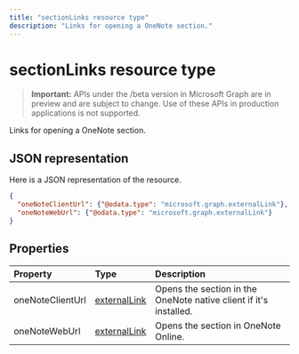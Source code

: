 ---title: "sectionLinks resource type"description: "Links for opening a OneNote section."---# sectionLinks resource type

> **Important:** APIs under the /beta version in Microsoft Graph are in preview and are subject to change. Use of these APIs in production applications is not supported.

Links for opening a OneNote section.

## JSON representation

Here is a JSON representation of the resource.

<!-- {
  "blockType": "resource",
  "optionalProperties": [

  ],
  "@odata.type": "microsoft.graph.sectionLinks"
}-->

```json
{
  "oneNoteClientUrl": {"@odata.type": "microsoft.graph.externalLink"},
  "oneNoteWebUrl": {"@odata.type": "microsoft.graph.externalLink"}
}

```
## Properties
| Property	   | Type	|Description|
|:---------------|:--------|:----------|
|oneNoteClientUrl|[externalLink](externallink.md)|Opens the section in the OneNote native client if it's installed.|
|oneNoteWebUrl|[externalLink](externallink.md)|Opens the section in OneNote Online.|

<!-- uuid: 8fcb5dbc-d5aa-4681-8e31-b001d5168d79
2015-10-25 14:57:30 UTC -->
<!-- {
  "type": "#page.annotation",
  "description": "sectionLinks resource",
  "keywords": "",
  "section": "documentation",
  "tocPath": ""
}-->